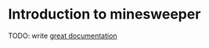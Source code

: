 # Introduction to minesweeper

TODO: write [great documentation](http://jacobian.org/writing/great-documentation/what-to-write/)

